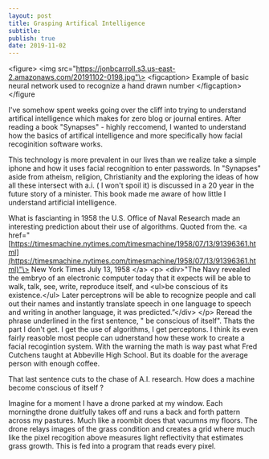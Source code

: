 ```yaml
---
layout: post
title: Grasping Artifical Intelligence
subtitle: 
publish: true
date: 2019-11-02
---
```


\<figure\>
\<img src="https://jonbcarroll.s3.us-east-2.amazonaws.com/20191102-0198.jpg"\>
\<figcaption\> Example of basic neural network used to recognize a hand drawn number \</figcaption\>
\</figure

I've somehow spent weeks going over the cliff into trying to understand artifical intelligence which makes for zero blog or journal entires.
After reading a book "Synapses" - highly reccomend, I wanted to understand how the basics of artifical intelligence and more specifically how facial recoginition software works.

This technology is more prevalent in our lives than we realize take a simple iphone and how it uses facial recognition to enter passwords. 
In "Synapses" aside from atheism, religion, Christianity and the  exploring the ideas of how all these intersect with a.i. ( I won't spoil it) is discussed in a 20 year in the future story of a minister.
This book made me aware of how little I understand artificial intelligence.

What is fascianting in 1958 the U.S. Office of Naval Research made an interesting prediction about their use of algorithms. Quoted from the.
\<a href="[https://timesmachine.nytimes.com/timesmachine/1958/07/13/91396361.html](https://timesmachine.nytimes.com/timesmachine/1958/07/13/91396361.html)"\> New York Times July 13, 1958 \</a\>
\<p\>
  \<div\>"The Navy revealed the embryo of an electronic computer today that it expects will be able to walk, talk, see, write, reproduce itself, and \<ul\>be conscious of its existence.\</ul\> Later perceptrons will be able to recognize people and call out their names and instantly translate speech in one language to speech and writing in another language, it was predicted.”\</div\>
\</p\>
Reread the phrase underlined in the first sentence, " be conscious of itself".
Thats the part I don't get. I get the use of algorithms, I get perceptons. I think its even fairly reasoble most people can udnerstand how these work to create a facial recogintion system. With the warning the math is way past what Fred Cutchens taught at Abbeville High School. But its doable for the average person with enough coffee.

That last sentence cuts to the chase of A.I. research. How does a machine become conscious of itself ?

Imagine for a moment I have a drone parked at my window. Each morningthe drone duitfully takes off and runs a back and forth pattern across my pastures. Much like a roombit does that vacumns my floors. The drone relays images of the grass condition and creates a grid where much like the pixel recogition above measures light reflectivity that estimates grass growth.
This is fed into a program that reads every pixel. 
